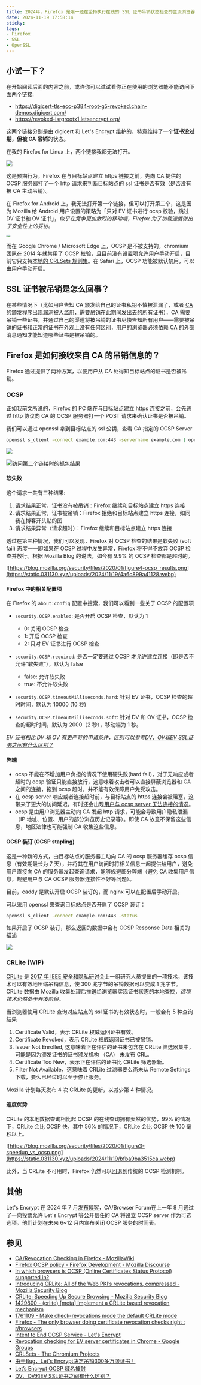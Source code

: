 ```yaml
---
title: 2024年，Firefox 是唯一还在坚持执行在线的 SSL 证书吊销状态检查的主流浏览器
date: 2024-11-19 17:58:14
sticky:
tags:
- Firefox
- SSL
- OpenSSL
---
```




## 小试一下？

在开始阅读后面的内容之前，或许你可以试试看你正在使用的浏览器能不能访问下面两个链接: 

- https://digicert-tls-ecc-p384-root-g5-revoked.chain-demos.digicert.com/
- https://revoked-isrgrootx1.letsencrypt.org/

这两个链接分别是由 digicert 和 Let's Encrypt 维护的，特意维持了一个**证书没过期，但被 CA 吊销**的状态。

在我的 Firefox for Linux 上，两个链接我都无法打开。

![](https://static.031130.xyz/uploads/2024/11/19/f7785db60b2c8.webp)

这是预期行为。Firefox 在与目标站点建立 https 链接之前，先向 CA 提供的 OCSP 服务器打了一个 http 请求来判断目标站点的 ssl 证书是否有效（是否没有被 CA 主动吊销）。

在 Firefox for Android 上，我无法打开第一个链接，但可以打开第二个，这是因为 Mozilla 给 Android 用户设置的策略为「只对 EV 证书进行 ocsp 校验，跳过 DV 证书和 OV 证书」，*似乎在竞争更加激烈的移动端，Firefox 为了加载速度做出了安全性上的妥协。*

<div><img src="https://static.031130.xyz/uploads/2024/11/19/b097e954f766f.webp" style="zoom:33%;" /><span style="width: 20%;"></span><img src="https://static.031130.xyz/uploads/2024/11/19/a5f58dbb50cfe.webp" style="zoom:33%;" /></div>

而在 Google Chrome / Microsoft Edge 上，OCSP 是不被支持的，chromium 团队在 2014 年就禁用了 OCSP 校验，且目前没有设置项允许用户手动开启，目前它只支持[本地的 CRLSets 规则集](https://www.chromium.org/Home/chromium-security/crlsets/)。在 Safari 上，OCSP 功能被默认禁用，可以由用户手动开启。

## SSL 证书被吊销是怎么回事？

在某些情况下（比如用户告知 CA 颁发给自己的证书私钥不慎被泄漏了，或者 [CA 的颁发程序出现漏洞被人滥用，需要吊销在此期间发出去的所有证书](https://www.trustasia.com/view-security-lets-encrypt/)），CA 需要吊销一些证书，并通过自己的渠道将被吊销的证书尽快告知所有用户——需要被吊销的证书和正常的证书在外观上没有任何区别，用户的浏览器必须依赖 CA 的外部消息通知才能知道哪些证书是被吊销的。

## Firefox 是如何接收来自 CA 的吊销信息的？

Firefox 通过提供了两种方案，以便用户从 CA 处得知目标站点的证书是否被吊销。

### OCSP

正如我前文所说的，Firefox 的 PC 端在与目标站点建立 https 连接之前，会先通过 http 协议向 CA 的 OCSP 服务器打一个 POST 请求来确认证书是否被吊销。

我们可以通过 openssl 拿到目标站点的 ssl 公钥，查看 CA 指定的 OCSP Server

```bash
openssl s_client -connect example.com:443 -servername example.com | openssl x509 -text -noout

```

![](https://static.031130.xyz/uploads/2024/11/19/32579fb56b77b.webp)

![访问第二个链接时的抓包结果](https://static.031130.xyz/uploads/2024/11/19/244704705924f.webp)

#### 软失败

这个请求一共有三种结果:

1. 请求结果正常，证书没有被吊销：Firefox 继续和目标站点建立 https 连接
2. 请求结果正常，证书被吊销：Firefox 拒绝和目标站点建立 https 连接，如同我在博客开头贴的图
3. 请求结果异常（请求超时）：Firefox 继续和目标站点建立 https 连接

透过在第三种情况，我们可以发现，Firefox 对 OCSP 检查的结果是软失败 (soft fail) 态度——即如果在 OCSP 过程中发生异常，Firefox 将不得不放弃 OCSP 检查并放行。根据 Mozilla Blog 的说法，如今有 9.9% 的 OCSP 检查都是超时的。

![https://blog.mozilla.org/security/files/2020/01/figure4-ocsp_results.png](https://static.031130.xyz/uploads/2024/11/19/4a6c899a41128.webp)

#### Firefox 中的相关配置项

在 Firefox 的 `about:config` 配置中搜索，我们可以看到一些关于 OCSP 的配置项

- `security.OCSP.enabled`: 是否开启 OCSP 检查，默认为 1

  - 0: 关闭 OCSP 检查
  - 1: 开启 OCSP 检查
  - 2: 只对 EV 证书进行 OCSP 检查

- `security.OCSP.required`: 是否一定要通过 OCSP 才允许建立连接（即是否不允许“软失败”），默认为 false
  - false: 允许软失败
  - true: 不允许软失败

- `security.OCSP.timeoutMilliseconds.hard`: 针对 EV 证书，OCSP 检查的超时时间，默认为 10000 (10 秒)
- `security.OCSP.timeoutMilliseconds.soft`: 针对 DV 和 OV 证书，OCSP 检查的超时时间，默认为 2000（2 秒），移动端为 1 秒。

*EV 证书相比 DV 和 OV 有更严苛的申请条件，区别可以参考[DV、OV和EV SSL证书之间有什么区别？](https://www.digicert.com/cn/difference-between-dv-ov-and-ev-ssl-certificates)*

#### 弊端

- ocsp 不能在不增加用户负担的情况下使用硬失败(hard fail)，对于无响应或者超时的 ocsp 验证只能直接放行，这意味着攻击者可以直接屏蔽浏览器和 CA 之间的连接，拖到 ocsp 超时，并不能有效保障用户免受攻击。
- 在 ocsp server 响应或者连接超时前，与目标站点的 https 连接会被阻塞，这带来了更大的访问延迟。有时还会出现[用户与 ocsp server 无法连接的情况](https://blog.wolfogre.com/posts/letsencrypt-ocsp-breakdown/)。
- ocsp 是由用户浏览器主动向 CA 发起 http 请求，可能会导致用户隐私泄漏（IP 地址、位置、用户的部分浏览历史记录等）。即使 CA 故意不保留这些信息，地区法律也可能强制 CA 收集这些信息。

#### OCSP 装订 (OCSP stapling)

这是一种新的方式，由目标站点的服务器主动向 CA 的 ocsp 服务器缓存 ocsp 信息（有效期最长为 7 天），并将其在用户访问时将相关信息一起提供给用户，避免用户直接向 CA 的服务器发起查询请求，能够规避部分弊端（避免 CA 收集用户信息，规避用户与 CA OCSP 服务器连接性不好等问题）。

目前，caddy 是默认开启 OCSP 装订的，而 nginx 可以在配置后手动开启。

可以采用 openssl 来查询目标站点是否开启了 OCSP 装订：

```bash
openssl s_client -connect example.com:443 -status
```

如果开启了 OCSP 装订，那么返回的数据中会有 OCSP Response Data 相关的描述

![](https://static.031130.xyz/uploads/2024/11/19/71f252c97e96e.webp)

### CRLite (WIP)

[CRLite](https://obj.umiacs.umd.edu/papers_for_stories/crlite_oakland17.pdf) 是 [2017 年 IEEE 安全和隐私研讨会](https://www.ieee-security.org/TC/SP2017/)上一组研究人员提出的一项技术，该技术可以有效地压缩吊销信息，使 300 兆字节的吊销数据可以变成 1 兆字节。CRLite 数据由 Mozilla 收集处理后推送给浏览器实现证书状态的本地查找，*这项技术仍然处于开发阶段。*

当浏览器使用 CRLite 查询对应站点的 ssl 证书的有效状态时，一般会有 5 种查询结果

1. Certificate Valid，表示 CRLite 权威返回证书有效。
2. Certificate Revoked，表示 CRLite 权威返回证书已被吊销。
3. Issuer Not Enrolled, 这意味着正在评估的证书未包含在 CRLite 筛选器集中，可能是因为颁发证书的证书颁发机构 （CA） 未发布 CRL。
4. Certificate Too New，表示正在评估的证书比 CRLite 筛选器新。
5. Filter Not Available，这意味着 CRLite 过滤器要么尚未从 Remote Settings 下载，要么已经过时以至于停止服务。

Mozilla 计划每天发布 4 次 CRLite 的更新，以减少第 4 种情况。

#### 速度优势

CRLite 的本地数据查询相比起 OCSP 的在线查询拥有天然的优势，99% 的情况下，CRLite 会比 OCSP 快，其中 56% 的情况下，CRLite 会比 OCSP 快 100 毫秒以上。

![https://blog.mozilla.org/security/files/2020/01/figure3-speedup_vs_ocsp.png](https://static.031130.xyz/uploads/2024/11/19/bfba9ba3515ca.webp)

此外，当 CRLite 不可用时，Firefox 仍然可以回退到传统的 OCSP 检测机制。

## 其他

Let's Encrypt 在 2024 年 7 月[发布博客](https://letsencrypt.org/2024/07/23/replacing-ocsp-with-crls/)，CA/Browser Forum在上一年 8 月通过了一向投票允许 Let's Encrypt 等公开信任的 CA 将设立 OCSP server 作为可选选项。他们计划在未来 6~12 月内宣布关闭 OCSP 服务的时间表。

## 参见

- [CA/Revocation Checking in Firefox - MozillaWiki](https://wiki.mozilla.org/CA/Revocation_Checking_in_Firefox)
- [Firefox OCSP policy - Firefox Development - Mozilla Discourse](https://discourse.mozilla.org/t/firefox-ocsp-policy/83150)
- [In which browsers is OCSP (Online Certificates Status Protocol) supported in?](https://knowledge.digicert.com/nl/nl/quovadis/ssl-certificates/ssl-general-topics/in-which-browsers-is-ocsp-online-certificates-status-protocol-supported-in)
- [Introducing CRLite: All of the Web PKI’s revocations, compressed - Mozilla Security Blog](https://blog.mozilla.org/security/2020/01/09/crlite-part-1-all-web-pki-revocations-compressed/)
- [CRLite: Speeding Up Secure Browsing - Mozilla Security Blog](https://blog.mozilla.org/security/2020/01/21/crlite-part-3-speeding-up-secure-browsing/)
- [1429800 - (crlite) [meta] Implement a CRLite based revocation mechanism](https://bugzilla.mozilla.org/show_bug.cgi?id=1429800)
- [1761109 - Make check-revocations mode the default CRLite mode](https://bugzilla.mozilla.org/show_bug.cgi?id=1761109)
- [Firefox - The only browser doing certificate revocation checks right : r/browsers](https://www.reddit.com/r/browsers/comments/1bb81y8/firefox_the_only_browser_doing_certificate/)
- [Intent to End OCSP Service - Let's Encrypt](https://letsencrypt.org/2024/07/23/replacing-ocsp-with-crls/)
- [Revocation checking for EV server certificates in Chrome - Google Groups](https://groups.google.com/a/mozilla.org/g/dev-security-policy/c/S6A14e_X-T0/m/T4WxWgajAAAJ)
- [CRLSets - The Chromium Projects](https://www.chromium.org/Home/chromium-security/crlsets/)
- [由于Bug，Let's Encrypt决定吊销300多万张证书！](https://www.trustasia.com/view-security-lets-encrypt/)
- [Let’s Encrypt OCSP 域名被封](https://blog.wolfogre.com/posts/letsencrypt-ocsp-breakdown/)
- [DV、OV和EV SSL证书之间有什么区别？](https://www.digicert.com/cn/difference-between-dv-ov-and-ev-ssl-certificates)
